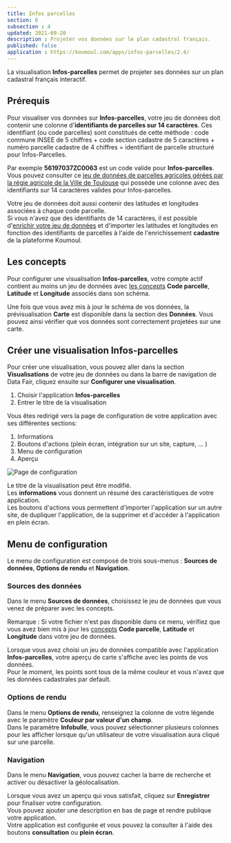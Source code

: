```yaml
---
title: Infos parcelles
section: 6
subsection : 4
updated: 2021-09-20
description : Projeter vos données sur le plan cadastral français.
published: false
application : https://koumoul.com/apps/infos-parcelles/2.4/
---
```


La visualisation **Infos-parcelles** permet de projeter ses données sur un plan cadastral français interactif.  

## Prérequis

Pour visualiser vos données sur **Infos-parcelles**, votre jeu de données doit contenir une colonne d'**identifiants de parcelles sur 14 caractères**. Ces identifiant (ou code parcelles) sont constitués de cette méthode : code commune INSEE de 5 chiffres + code section cadastre de 5 caractères + numéro parcelle cadastre de 4 chiffres = identifiant de parcelle structuré pour Infos-Parcelles.

Par exemple **56197037ZC0063** est un code valide pour **Infos-parcelles**. Vous pouvez consulter ce [jeu de données de parcelles agricoles gérées par la régie agricole de la Ville de Toulouse](https://koumoul.com/s/data-fair/api/v1/datasets/domaine-agricole-toulouse/full) qui possède une colonne avec des identifiants sur 14 caractères valides pour Infos-parcelles.

Votre jeu de données doit aussi contenir des latitudes et longitudes associées à chaque code parcelle.  
Si vous n'avez que des identifiants de 14 caractères, il est possible d'[enrichir votre jeu de données](./user-guide/enrichment) et d'importer les latitudes et longitudes en fonction des identifiants de parcelles à l'aide de l'enrichissement **cadastre** de la plateforme Koumoul.

## Les concepts
Pour configurer une visualisation **Infos-parcelles**, votre compte actif contient au moins un jeu de données avec [les concepts](./user-guide/concept) **Code parcelle**, **Latitude** et **Longitude** associés dans son schéma.

Une fois que vous avez mis à jour le schéma de vos données, la prévisualisation **Carte** est disponible dans la section des **Données**. Vous pouvez ainsi vérifier que vos données sont correctement projetées sur une carte.

## Créer une visualisation Infos-parcelles

Pour créer une visualisation, vous pouvez aller dans la section **Visualisations** de votre jeu de données ou dans la barre de navigation de Data Fair, cliquez ensuite sur **Configurer une visualisation**.

1. Choisir l'application **Infos-parcelles**
2. Entrer le titre de la visualisation

Vous êtes redirigé vers la page de configuration de votre application avec ses différentes sections:

1. Informations
2. Boutons d'actions (plein écran, intégration sur un site, capture, ... )
3. Menu de configuration
4. Aperçu

![Page de configuration](./images/user-guide/infos-parcelles-config.jpg)

Le titre de la visualisation peut être modifié.  
Les **informations** vous donnent un résumé des caractéristiques de votre application.  
Les boutons d'actions vous permettent d'importer l'application sur un autre site, de dupliquer l'application, de la supprimer et d'accéder à l'application en plein écran.

## Menu de configuration
Le menu de configuration est composé de trois sous-menus : **Sources de données**, **Options de rendu** et **Navigation**.

### Sources des données  

Dans le menu **Sources de données**, choisissez le jeu de données que vous venez de préparer avec les concepts.

Remarque : Si votre fichier n'est pas disponible dans ce menu, vérifiez que vous avez bien mis à jour les [concepts](./user-guide/concept) **Code parcelle**, **Latitude** et **Longitude** dans votre jeu de données.

Lorsque vous avez choisi un jeu de données compatible avec l'application **Infos-parcelles**, votre aperçu de carte s'affiche avec les points de vos données.  
Pour le moment, les points sont tous de la même couleur et vous n'avez que les données cadastrales par default.  

### Options de rendu  

Dans le menu **Options de rendu**, renseignez la colonne de votre légende avec le paramètre **Couleur par valeur d'un champ**.  
Dans le paramètre **Infobulle**, vous pouvez sélectionner plusieurs colonnes pour les afficher lorsque qu'un utilisateur de votre visualisation aura cliqué sur une parcelle.

### Navigation  

Dans le menu **Navigation**, vous pouvez cacher la barre de recherche et activer ou désactiver la géolocalisation.

Lorsque vous avez un aperçu qui vous satisfait, cliquez sur **Enregistrer** pour finaliser votre configuration.  
Vous pouvez ajouter une description en bas de page et rendre publique votre application.  
Votre application est configurée et vous pouvez la consulter à l'aide des boutons **consultation** ou **plein écran**.
